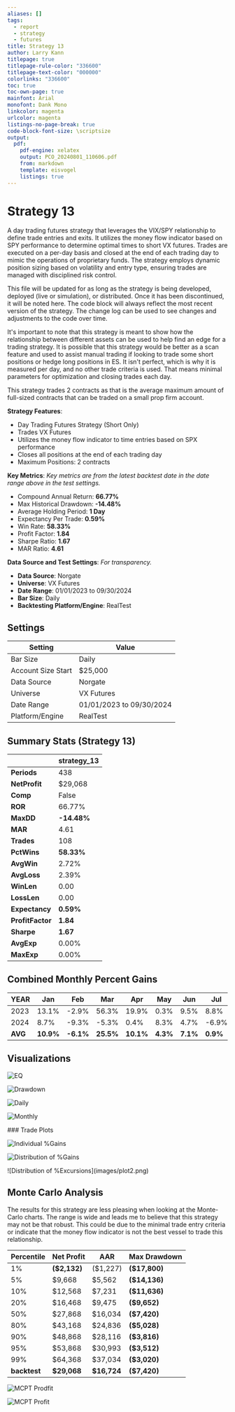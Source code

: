 ```yaml
---
aliases: []
tags: 
  - report
  - strategy
  - futures
title: Strategy 13
author: Larry Kann
titlepage: true
titlepage-rule-color: "336600"
titlepage-text-color: "000000"
colorlinks: "336600"
toc: true
toc-own-page: true
mainfont: Arial
monofont: Dank Mono
linkcolor: magenta
urlcolor: magenta
listings-no-page-break: true
code-block-font-size: \scriptsize
output:
  pdf:
    pdf-engine: xelatex
    output: PCO_20240801_110606.pdf
    from: markdown
    template: eisvogel
    listings: true
---
```

# Strategy 13

A day trading futures strategy that leverages the VIX/SPY relationship to define trade entries and exits. It utilizes the money flow indicator based on SPY performance to determine optimal times to short VX futures. Trades are executed on a per-day basis and closed at the end of each trading day to mimic the operations of proprietary funds. The strategy employs dynamic position sizing based on volatility and entry type, ensuring trades are managed with disciplined risk control.

This file will be updated for as long as the strategy is being developed, deployed (live or simulation), or distributed. Once it has been discontinued, it will be noted here. The code block will always reflect the most recent version of the strategy. The change log can be used to see changes and adjustments to the code over time.

It's important to note that this strategy is meant to show how the relationship between different assets can be used to help find an edge for a trading strategy. It is possible that this strategy would be better as a scan feature and used to assist manual trading if looking to trade some short positions or hedge long positions in ES. It isn't perfect, which is why it is measured per day, and no other trade criteria is used. That means minimal parameters for optimization and closing trades each day. 

This strategy trades 2 contracts as that is the average maximum amount of full-sized contracts that can be traded on a small prop firm account. 

**Strategy Features**:

- Day Trading Futures Strategy (Short Only)
- Trades VX Futures
- Utilizes the money flow indicator to time entries based on SPX performance
- Closes all positions at the end of each trading day
- Maximum Positions: 2 contracts

**Key Metrics**: _Key metrics are from the latest backtest date in the date range above in the test settings._

- Compound Annual Return: **66.77%**
- Max Historical Drawdown: **-14.48%**
- Average Holding Period: **1 Day**
- Expectancy Per Trade: **0.59%**
- Win Rate: **58.33%**
- Profit Factor: **1.84**
- Sharpe Ratio: **1.67**
- MAR Ratio: **4.61**

**Data Source and Test Settings**: _For transparency._

- **Data Source**: Norgate
- **Universe**: VX Futures
- **Date Range**: 01/01/2023 to 09/30/2024
- **Bar Size**: Daily
- **Backtesting Platform/Engine**: RealTest

## Settings

| Setting            | Value                              |
| ------------------ | ---------------------------------- |
| Bar Size           | Daily                               |
| Account Size Start | $25,000                             |
| Data Source        | Norgate                             |
| Universe           | VX Futures                          |
| Date Range         | 01/01/2023 to 09/30/2024            |
| Platform/Engine    | RealTest                            |

## Summary Stats (Strategy 13)

|              | strategy_13 |
| ------------ | ----------- |
| **Periods**      | 438         |
| **NetProfit**    | $29,068     |
| **Comp**         | False       |
| **ROR**          | 66.77%      |
| **MaxDD**        | **-14.48%** |
| **MAR**          | 4.61        |
| **Trades**       | 108         |
| **PctWins**      | **58.33%**  |
| **AvgWin**       | 2.72%       |
| **AvgLoss**      | 2.39%       |
| **WinLen**       | 0.00        |
| **LossLen**      | 0.00        |
| **Expectancy**   | **0.59%**   |
| **ProfitFactor** | **1.84**    |
| **Sharpe**       | **1.67**    |
| **AvgExp**       | 0.00%       |
| **MaxExp**       | 0.00%       |

## Combined Monthly Percent Gains

| YEAR | Jan   | Feb    | Mar    | Apr   | May   | Jun  | Jul  | Aug    | Sep    | Oct  | Nov | Dec | **TOTAL** | MaxDD   |
| ---- | ----- | ------ | ------ | ----- | ----- | ---- | ---- | ------ | ------ | ---- | --- | --- | -------- | ------- |
| 2023 | 13.1% | -2.9%  | 56.3%  | 19.9% | 0.3%  | 9.5% | 8.8% | -18.8% | -10.8% | 5.2% | 13.5% | 7.1% | **101.1%** | -29.7% |
| 2024 | 8.7%  | -9.3%  | -5.3%  | 0.4%  | 8.3%  | 4.7% | -6.9% | 22.3%  | -7.7%  | n/a  | n/a | n/a | **15.2%**  | -18.4%  |
| **AVG** | **10.9%** | **-6.1%** | **25.5%** | **10.1%** | **4.3%** | **7.1%** | **0.9%** | **1.7%** | **-9.3%** | **5.2%** | **13.5%** | **7.1%** | **58.1%** | **-24.1%** |

## Visualizations


![EQ](Reports/docs/Strategy13/images/graph2.png)


![Drawdown](images/graph3.png)
<div style="page-break-after: always;"></div>

![Daily](images/graph5.png)

![Monthly](images/graph7.png)
<div style="page-break-after: always;"></div>
### Trade Plots


![Individual %Gains](images/plot0.png)


![Distribution of %Gains](images/plot1.png)
<div style="page-break-after: always;"></div>
![Distribution of %Excursions](images/plot2.png)

## Monte Carlo Analysis

The results for this strategy are less pleasing when looking at the Monte-Carlo charts. The range is wide and leads me to believe that this strategy may not be that robust. This could be due to the minimal trade entry criteria or indicate that the money flow indicator is not the best vessel to trade this relationship. 

| Percentile | Net Profit  | AAR     | Max Drawdown    |
| ---------- | ----------- | ------- | ---------------- |
| 1%         | **($2,132)** | ($1,227) | **($17,800)**    |
| 5%         | $9,668      | $5,562  | **($14,136)**    |
| 10%        | $12,568     | $7,231  | **($11,636)**    |
| 20%        | $16,468     | $9,475  | **($9,652)**     |
| 50%        | $27,868     | $16,034 | **($7,420)**     |
| 80%        | $43,168     | $24,836 | **($5,028)**     |
| 90%        | $48,868     | $28,116 | **($3,816)**     |
| 95%        | $53,868     | $30,993 | **($3,512)**     |
| 99%        | $64,368     | $37,034 | **($3,020)**     |
| **backtest** | **$29,068** | **$16,724** | **($7,420)** |

![MCPT Prodfit](images/plot4.png)

![MCPT Profit](images/plot5.png)




